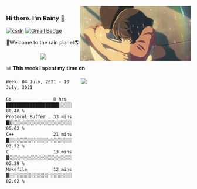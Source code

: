 <img  align='right' height="150" src="https://github.com/LikeRainDay/LikeRainDay/blob/master/pic/img_rain_1.gif?raw=true">



### Hi there. I'm Rainy :lemon:

[![csdn](https://img.shields.io/badge/-csdn-c14438?style=flat-square&logo=c&logoColor=white)](https://blog.csdn.net/qq_15807167)
[![Gmail Badge](https://img.shields.io/badge/-gmail-c14438?style=flat-square&logo=Gmail&logoColor=white&link=mailto:houshuai0816@gmail.com)](mailto:houshuai0816@gmail.com)

🚀Welcome to the rain planet🌎

<center>
<img align='center'  src="https://source.unsplash.com/random/1200x600">
</center>

📊 **This week I spent my time on**

<img align='right'   width="300" src="https://github-readme-stats.vercel.app/api?username=LikeRainDay&show_icons=true&title_color=fff&icon_color=79ff97&text_color=9f9f9f&bg_color=151515">

<!--START_SECTION:waka-->
```text
Week: 04 July, 2021 - 10 July, 2021

Go                8 hrs           ████████████████████░░░░░   80.40 % 
Protocol Buffer   33 mins         █▒░░░░░░░░░░░░░░░░░░░░░░░   05.62 % 
C++               21 mins         █░░░░░░░░░░░░░░░░░░░░░░░░   03.52 % 
C                 13 mins         ▓░░░░░░░░░░░░░░░░░░░░░░░░   02.29 % 
Makefile          12 mins         ▓░░░░░░░░░░░░░░░░░░░░░░░░   02.02 % 
```
<!--END_SECTION:waka-->
